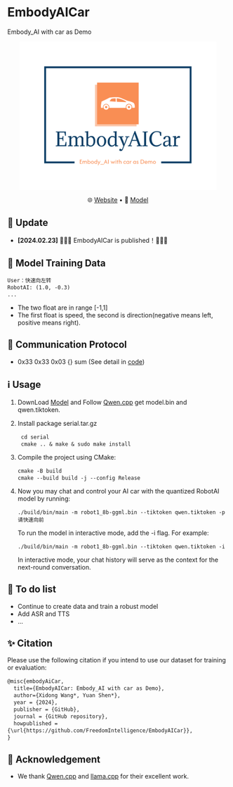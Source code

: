 # EmbodyAICar
Embody_AI with car as Demo

<center>
    <img src="https://github.com/FreedomIntelligence/EmbodyAICar/blob/main/assets/embodyaicar.png" width="450" style="display: inline-block; vertical-align: top;"/>
</center>




<p align="center">
   🌐 <a href="" target="_blank">Website</a> • 🤗 <a href="" target="_blank">Model</a>  
</p>

## 🌈 Update
* **[2024.02.23]** 🎉🎉🎉 EmbodyAICar is published！🎉🎉🎉

## 🤖 Model Training Data

```
User：快速向左转
RobotAI: (1.0, -0.3)    
...
```

- The two float are in range [-1,1]
- The first float is speed, the second is direction(negative means left, positive means right).

## 🤖 Communication Protocol

- 0x33 0x33 0x03 {} sum  (See detail in [code](https://github.com/FreedomIntelligence/EmbodyAICar/blob/main/qwen.cpp#L151))
    

## ℹ️ Usage
1. DownLoad [Model]() and Follow [Qwen.cpp](https://github.com/QwenLM/qwen.cpp.git) get model.bin and qwen.tiktoken.
2. Install package serial.tar.gz
   ```
    cd serial
    cmake .. & make & sudo make install
    ```
3. Compile the project using CMake:
    ```
    cmake -B build
    cmake --build build -j --config Release
    ```
4. Now you may chat and control your AI car with the quantized RobotAI model by running:
   ```
   ./build/bin/main -m robot1_8b-ggml.bin --tiktoken qwen.tiktoken -p 请快速向前
   ```

   To run the model in interactive mode, add the -i flag. For example:

     ```
     ./build/bin/main -m robot1_8b-ggml.bin --tiktoken qwen.tiktoken -i
     ```

   In interactive mode, your chat history will serve as the context for the next-round conversation.

## 🥸 To do list

- Continue to create data and train a robust model
- Add ASR and TTS
- ...


## ✨ Citation
Please use the following citation if you intend to use our dataset for training or evaluation:



```
@misc{embodyAiCar,
  title={EmbodyAICar: Embody_AI with car as Demo},
  author={Xidong Wang*, Yuan Shen*},
  year = {2024},
  publisher = {GitHub},
  journal = {GitHub repository},
  howpublished = {\url{https://github.com/FreedomIntelligence/EmbodyAICar}},
}
```


## 🤖 Acknowledgement 
- We thank [Qwen.cpp](https://github.com/QwenLM/qwen.cpp.git) and [llama.cpp](https://github.com/ggerganov/llama.cpp) for their excellent work.
